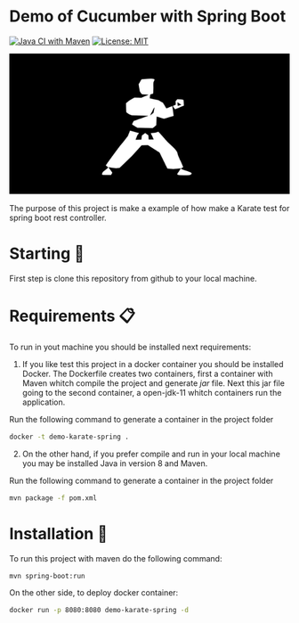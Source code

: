 # Demo of Cucumber with Spring Boot
[![Java CI with Maven](https://github.com/drubioa/demo-karate-springboot/actions/workflows/maven.yml/badge.svg)](https://github.com/drubioa/demo-karate-springboot/actions/workflows/maven.yml)
[![License: MIT](https://img.shields.io/badge/License-MIT-yellow.svg)](https://opensource.org/licenses/MIT)

![cucumber logo](docs/logo.png)

The purpose of this project is make a example of how make a Karate test for spring boot rest controller.

# Starting 🚀
First step is clone this repository from github to your local machine.

# Requirements 📋
To run in yout machine you should be installed next requirements:

1. If you like test this project in a docker container you should be installed Docker. The Dockerfile creates two containers, first a container with Maven whitch compile the project and generate *jar* file. Next this jar file going to the second container, a open-jdk-11 whitch containers run the application.

Run the following command to generate a container in the project folder

```bash
docker -t demo-karate-spring .
```

2. On the other hand, if you prefer compile and run in your local machine you may be installed Java in version 8 and Maven.

Run the following command to generate a container in the project folder

```bash
mvn package -f pom.xml
```
# Installation 🔧

To run this project with maven do the following command:

```bash
mvn spring-boot:run
```

On the other side, to deploy docker container:

```bash
docker run -p 8080:8080 demo-karate-spring -d
```

